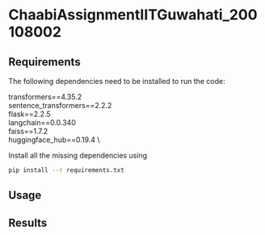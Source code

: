 # ChaabiAssignmentIITGuwahati_200108002

## Requirements
The following dependencies need to be installed to run the code:

transformers==4.35.2 \
sentence_transformers==2.2.2 \
flask==2.2.5 \
langchain==0.0.340 \
faiss==1.7.2 \
huggingface_hub==0.19.4 \

Install all the missing dependencies using  
```bash 
pip install --r requirements.txt
```

## Usage

## Results

